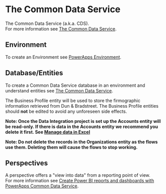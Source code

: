 # The Common Data Service

The Common Data Service (a.k.a. CDS).  
For more information see [The Common Data Service](https://powerapps.microsoft.com/en-us/guided-learning/learning-common-data-service/).

## Environment
To create an Environment see [PowerApps Environment](https://powerapps.microsoft.com/en-us/guided-learning/learning-manage-environments/).

## Database/Entities
To create a Common Data Service database in an environment and understand entities see [The Common Data Service](https://powerapps.microsoft.com/en-us/guided-learning/learning-common-data-service/).

The Business Profile entity will be used to store the firmographic information retrieved from Dun & Bradstreet. The Business Profile entities should **not** be edited to avoid any unforeseen side effects.

**Note: Once the Data Integration project is set up the Accounts entity will be read-only. If there is data in the Accounts entity we recommend you delete it first. See [Manage data in Excel](https://docs.microsoft.com/en-us/powerapps/data-platform-interactive-excel)**

**Note: Do not delete the records in the Organizations entity as the flows use them. Deleting them will cause the flows to stop working.**

## Perspectives
A perspective offers a "view into data" from a reporting point of view.  
For more information see [Create Power BI reports and dashboards with PowerApps Common Data Service](https://powerapps.microsoft.com/en-us/blog/cdsconnectortopowerbi/).